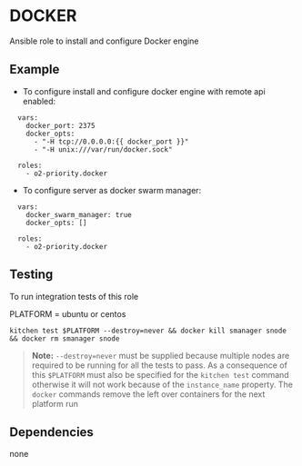 DOCKER
=====

Ansible role to install and configure Docker engine


## Example

- To configure install and configure docker engine with remote api enabled:

```
  vars:
    docker_port: 2375
    docker_opts:
      - "-H tcp://0.0.0.0:{{ docker_port }}"
      - "-H unix:///var/run/docker.sock"

  roles:
    - o2-priority.docker
```


- To configure server as docker swarm manager:

```
  vars:
    docker_swarm_manager: true
    docker_opts: []

  roles:
    - o2-priority.docker
```

## Testing
To run integration tests of this role

PLATFORM = ubuntu or centos
```
kitchen test $PLATFORM --destroy=never && docker kill smanager snode && docker rm smanager snode
```

> **Note:**
> `--destroy=never` must be supplied because multiple nodes are required to be running for all the tests to pass. As a consequence of this `$PLATFORM` must also be specified for the `kitchen test` command otherwise it will not work because of the `instance_name` property. The `docker` commands remove the left over containers for the next platform run


## Dependencies

none
